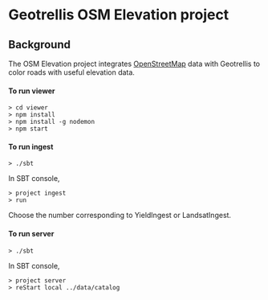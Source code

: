 # Geotrellis OSM Elevation project

## Background

The OSM Elevation project integrates [OpenStreetMap](https://www.openstreetmap.org) data with Geotrellis to color roads with useful elevation data.

#### To run viewer

```console
> cd viewer
> npm install
> npm install -g nodemon
> npm start
```

#### To run ingest

```console
> ./sbt
```

In SBT console,
```console
> project ingest
> run
```

Choose the number corresponding to YieldIngest or LandsatIngest.

#### To run server

```console
> ./sbt
```


In SBT console,
```console
> project server
> reStart local ../data/catalog
```
